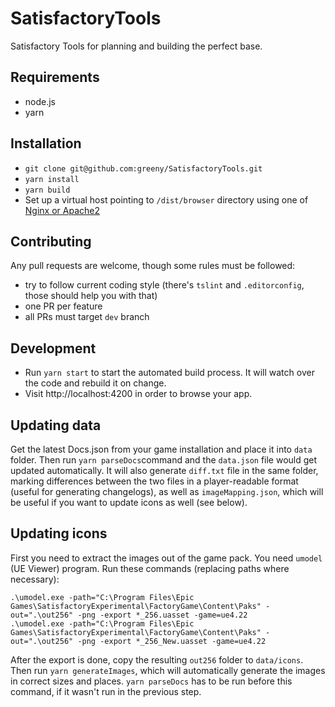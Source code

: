 # SatisfactoryTools
Satisfactory Tools for planning and building the perfect base.

## Requirements
- node.js
- yarn

## Installation
- `git clone git@github.com:greeny/SatisfactoryTools.git`
- `yarn install`
- `yarn build`
- Set up a virtual host pointing to `/dist/browser` directory using one of [Nginx or Apache2](doc/virtual_hosts.md) 

## Contributing
Any pull requests are welcome, though some rules must be followed:
- try to follow current coding style (there's `tslint` and `.editorconfig`, those should help you with that)
- one PR per feature
- all PRs must target `dev` branch

## Development
- Run `yarn start` to start the automated build process. It will watch over the code and rebuild it on change. 
- Visit http://localhost:4200 in order to browse your app.

## Updating data
Get the latest Docs.json from your game installation and place it into `data` folder.
Then run `yarn parseDocs`command and the `data.json` file would get updated automatically.
It will also generate `diff.txt` file in the same folder, marking differences between the two files in a player-readable format (useful for generating changelogs), as well as `imageMapping.json`, which will be useful if you want to update icons as well (see below).

## Updating icons
First you need to extract the images out of the game pack. You need `umodel` (UE Viewer) program. Run these commands (replacing paths where necessary):

```shell script
.\umodel.exe -path="C:\Program Files\Epic Games\SatisfactoryExperimental\FactoryGame\Content\Paks" -out=".\out256" -png -export *_256.uasset -game=ue4.22
.\umodel.exe -path="C:\Program Files\Epic Games\SatisfactoryExperimental\FactoryGame\Content\Paks" -out=".\out256" -png -export *_256_New.uasset -game=ue4.22
```

After the export is done, copy the resulting `out256` folder to `data/icons`. Then run `yarn generateImages`, which will automatically generate the images in correct sizes and places. `yarn parseDocs` has to be run before this command, if it wasn't run in the previous step.  
